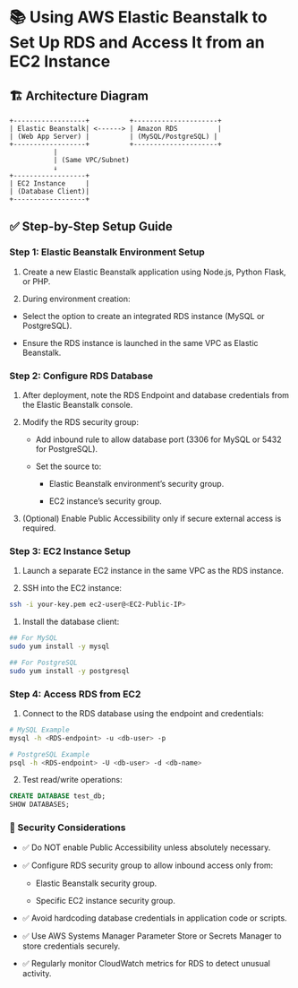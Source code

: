 # 📚 Using AWS Elastic Beanstalk to Set Up RDS and Access It from an EC2 Instance

## 🏗️ Architecture Diagram

```plaintext
+------------------+          +---------------------+
| Elastic Beanstalk| <------> | Amazon RDS          |
| (Web App Server) |          | (MySQL/PostgreSQL) |
+------------------+          +---------------------+
           |
           | (Same VPC/Subnet)
           ↓
+------------------+
| EC2 Instance     |
| (Database Client)|
+------------------+
```


## ✅ Step-by-Step Setup Guide

### Step 1: Elastic Beanstalk Environment Setup

1. Create a new Elastic Beanstalk application using Node.js, Python Flask, or PHP.

2. During environment creation:

- Select the option to create an integrated RDS instance (MySQL or PostgreSQL).

- Ensure the RDS instance is launched in the same VPC as Elastic Beanstalk.

### Step 2: Configure RDS Database

1. After deployment, note the RDS Endpoint and database credentials from the Elastic Beanstalk console.

2. Modify the RDS security group:

    - Add inbound rule to allow database port (3306 for MySQL or 5432 for PostgreSQL).

    - Set the source to:

        - Elastic Beanstalk environment’s security group.

        - EC2 instance’s security group.

3. (Optional) Enable Public Accessibility only if secure external access is required.

### Step 3: EC2 Instance Setup

1. Launch a separate EC2 instance in the same VPC as the RDS instance.

2. SSH into the EC2 instance:

```bash
ssh -i your-key.pem ec2-user@<EC2-Public-IP>
```

1. Install the database client:
```bash
## For MySQL
sudo yum install -y mysql

## For PostgreSQL
sudo yum install -y postgresql
```
### Step 4: Access RDS from EC2

1. Connect to the RDS database using the endpoint and credentials:
```bash
# MySQL Example
mysql -h <RDS-endpoint> -u <db-user> -p

# PostgreSQL Example
psql -h <RDS-endpoint> -U <db-user> -d <db-name>
```

2. Test read/write operations:
```sql
CREATE DATABASE test_db;
SHOW DATABASES;
```

### 🔐 Security Considerations

- ✅ Do NOT enable Public Accessibility unless absolutely necessary.

- ✅ Configure RDS security group to allow inbound access only from:

    - Elastic Beanstalk security group.

    - Specific EC2 instance security group.

- ✅ Avoid hardcoding database credentials in application code or scripts.

- ✅ Use AWS Systems Manager Parameter Store or Secrets Manager to store credentials securely.

- ✅ Regularly monitor CloudWatch metrics for RDS to detect unusual activity.
